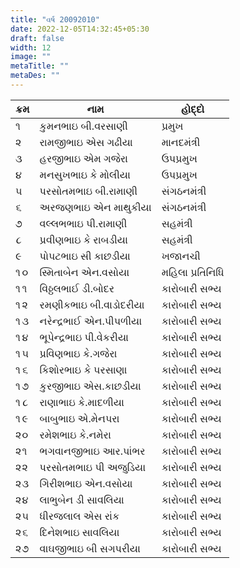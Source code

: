 ```yaml
---
title: "વર્ષ 20092010"
date: 2022-12-05T14:32:45+05:30
draft: false
width: 12
image: ""
metaTitle: ""
metaDes: ""
---
```


| ક્રમ | નામ | હોદ્દો |
| --- | --- | --- |
| ૧ | કુમનભાઇ બી.વરસાણી | પ્રમુખ |
| ૨ | રામજીભાઇ એસ ગઢીયા | માનદમંત્રી |
| ૩ | હરજીભાઇ એમ ગજેરા | ઉપપ્રમુખ |
| ૪ | મનસુખભાઇ કે મોલીયા | ઉપપ્રમુખ |
| ૫ | પરસોતમભાઇ બી.રામાણી | સંગઠનમંત્રી |
| ૬ | અરજણભાઇ એન માથુકીયા | સંગઠનમંત્રી |
| ૭ | વલ્લભભાઇ પી.રામાણી | સહમંત્રી |
| ૮ | પ્રવીણભાઇ કે રાબડીયા | સહમંત્રી |
| ૯ | પોપટભાઇ સી કાછડીયા | ખજાનચી |
| ૧૦ | સ્મિતાબેન એન.વસોયા | મહિલા પ્રતિનિધિ |
| ૧૧ | વિઠ્ઠલભાઈ ડી.બોદર | કારોબારી સભ્ય |
| ૧૨ | રમણીકભાઇ બી.વાડોદરીયા | કારોબારી સભ્ય |
| ૧૩ | નરેન્દ્રભાઈ એન.પીપળીયા | કારોબારી સભ્ય |
| ૧૪ | ભૂપેન્દ્રભાઇ પી.વેકરીયા | કારોબારી સભ્ય |
| ૧૫ | પ્રવિણભાઇ કે.ગજેરા | કારોબારી સભ્ય |
| ૧૬ | કિશોરભાઇ કે પરસાણા | કારોબારી સભ્ય |
| ૧૭ | કુરજીભાઇ એસ.કાછડીયા | કારોબારી સભ્ય |
| ૧૮ | રાણાભાઇ કે.માદળીયા | કારોબારી સભ્ય |
| ૧૯ | બાબુભાઇ એ.મેનપરા | કારોબારી સભ્ય |
| ૨૦ | રમેશભાઇ કે.નમેરા | કારોબારી સભ્ય |
| ૨૧ | ભગવાનજીભાઇ આર.પાંભર | કારોબારી સભ્ય |
| ૨૨ | પરસોતમભાઇ પી અજુડિયા | કારોબારી સભ્ય |
| ૨૩ | ગિરીશભાઇ એન.વસોયા | કારોબારી સભ્ય |
| ૨૪ | લાભુબેન ડી સાવલિયા | કારોબારી સભ્ય |
| ૨૫ | ધીરજલાલ એસ રાંક | કારોબારી સભ્ય |
| ૨૬ | દિનેશભાઇ સાવલિયા | કારોબારી સભ્ય |
| ૨૭ | વાઘજીભાઇ બી સગપરીયા | કારોબારી સભ્ય |
